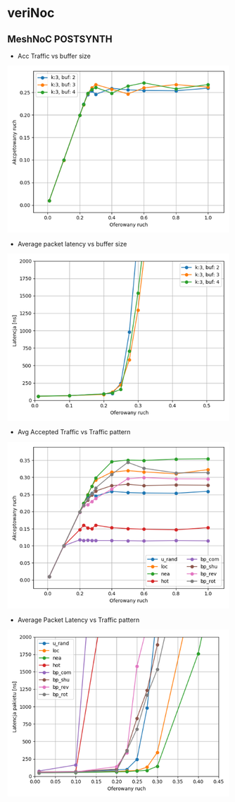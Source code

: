 # veriNoc

## MeshNoC POSTSYNTH

- Acc Traffic vs buffer size

![img](../results/graphs/mesh_xy_results_640_480/buff_size/3x3_u_rand_accepted_traffic_different_buffer_size.png)

- Average packet latency vs buffer size

![img](../results/graphs/mesh_xy_results_640_480/buff_size/3x3_u_rand_avg_packet_latency_ns_different_buffer_size.png)

- Avg Accepted Traffic vs Traffic pattern

![img](../results/graphs/mesh_xy_results_640_480/mesh_noc_xy_presynth_3_3_2_16/Avg_Accepted_Traffic.png)

- Average Packet Latency vs Traffic pattern

![img](../results/graphs/mesh_xy_results_640_480/mesh_noc_xy_presynth_3_3_2_16/Avg_Packet_Latency.png)